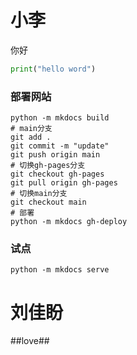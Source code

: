 # 小李
你好
```python
print("hello word")
```
### 部署网站
```shell
python -m mkdocs build
# main分支
git add .
git commit -m "update"
git push origin main
# 切换gh-pages分支
git checkout gh-pages
git pull origin gh-pages
# 切换main分支
git checkout main
# 部署
python -m mkdocs gh-deploy
```
### 试点
```shell
python -m mkdocs serve
```
# 刘佳盼
##love##